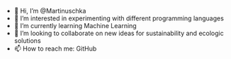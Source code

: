 - 👋 Hi, I’m @Martinuschka
- 👀 I’m interested in experimenting with different programming languages
- 🌱 I’m currently learning Machine Learning
- 💞️ I’m looking to collaborate on new ideas for sustainability and ecologic solutions
- 📫 How to reach me: GitHub
